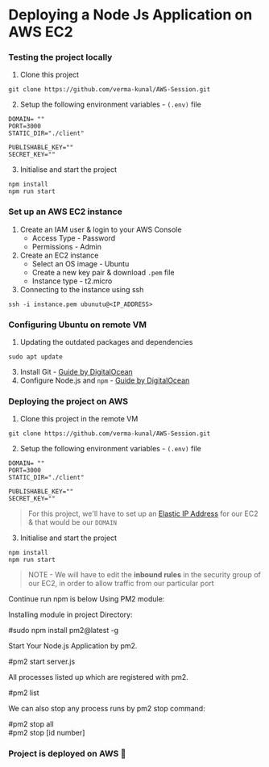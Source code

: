 # Deploying a Node Js Application on AWS EC2

### Testing the project locally

1. Clone this project
```
git clone https://github.com/verma-kunal/AWS-Session.git
```
2. Setup the following environment variables - `(.env)` file
```
DOMAIN= ""
PORT=3000
STATIC_DIR="./client"

PUBLISHABLE_KEY=""
SECRET_KEY=""
```
3. Initialise and start the project
```
npm install
npm run start
```

### Set up an AWS EC2 instance

1. Create an IAM user & login to your AWS Console
    - Access Type - Password
    - Permissions - Admin
2. Create an EC2 instance
    - Select an OS image - Ubuntu
    - Create a new key pair & download `.pem` file
    - Instance type - t2.micro
3. Connecting to the instance using ssh
```
ssh -i instance.pem ubunutu@<IP_ADDRESS>
```

### Configuring Ubuntu on remote VM

1. Updating the outdated packages and dependencies
```
sudo apt update
```
3. Install Git - [Guide by DigitalOcean](https://www.digitalocean.com/community/tutorials/how-to-install-git-on-ubuntu-22-04) 
4. Configure Node.js and `npm` - [Guide by DigitalOcean](https://www.digitalocean.com/community/tutorials/how-to-install-node-js-on-ubuntu-22-04)

### Deploying the project on AWS

1. Clone this project in the remote VM
```
git clone https://github.com/verma-kunal/AWS-Session.git
```
2. Setup the following environment variables - `(.env)` file
```
DOMAIN= ""
PORT=3000
STATIC_DIR="./client"

PUBLISHABLE_KEY=""
SECRET_KEY=""
```
> For this project, we'll have to set up an [Elastic IP Address](https://docs.aws.amazon.com/AWSEC2/latest/UserGuide/elastic-ip-addresses-eip.html) for our EC2 & that would be our `DOMAIN`

3. Initialise and start the project
```
npm install
npm run start
```

> NOTE - We will have to edit the **inbound rules** in the security group of our EC2, in order to allow traffic from our particular port

Continue run npm is below
Using PM2 module:

Installing module in project Directory:

#sudo npm install pm2@latest -g

Start Your Node.js Application by pm2.

#pm2 start server.js

All processes listed up which are registered with pm2.

#pm2 list

We can also stop any process runs by pm2 stop command:

#pm2 stop all                  
#pm2 stop [id number]


### Project is deployed on AWS 🎉
